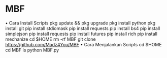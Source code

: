 # MBF
• Cara Install Scripts   pkg update &amp;&amp; pkg upgrade  pkg install python  pkg install git  pip install stdiomask  pip install requests  pip install bs4  pip install simplejson  pip install requests  pip install futures  pip install rich  pip install mechanize  cd $HOME  rm -rf MBF  git clone https://github.com/Madz4You/MBF  • Cara Menjalankan Scripts  cd $HOME  cd MBF  ls  python MBF.py

